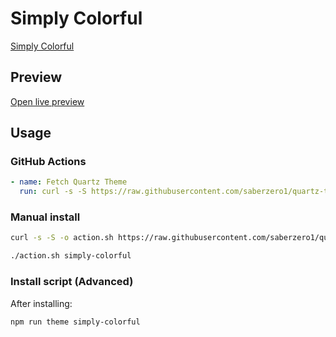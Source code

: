 # Simply Colorful

[Simply Colorful](https://github.com/LorenzoPegorari)

## Preview

[Open live preview](https://quartz-themes.github.io/simply-colorful/)

## Usage

### GitHub Actions

```yaml
- name: Fetch Quartz Theme
  run: curl -s -S https://raw.githubusercontent.com/saberzero1/quartz-themes/master/action.sh | bash -s -- simply-colorful
```

### Manual install

```bash
curl -s -S -o action.sh https://raw.githubusercontent.com/saberzero1/quartz-themes/master/action.sh

./action.sh simply-colorful
```

### Install script (Advanced)

After installing:

```bash
npm run theme simply-colorful
```
